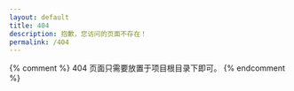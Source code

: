 ```yaml
---
layout: default
title: 404
description: 抱歉，您访问的页面不存在！
permalink: /404
---
```


{% comment %}
404 页面只需要放置于项目根目录下即可。
{% endcomment %}
